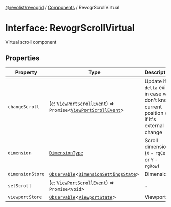 [@revolist/revogrid](README.md) / [Components](Namespace.Components.md) / RevogrScrollVirtual

# Interface: RevogrScrollVirtual

Virtual scroll component

## Properties

| Property | Type | Description | Defined in |
| ------ | ------ | ------ | ------ |
| `changeScroll` | (`e`: [`ViewPortScrollEvent`](TypeAlias.ViewPortScrollEvent.md)) => `Promise`\<[`ViewPortScrollEvent`](TypeAlias.ViewPortScrollEvent.md)\> | Update if `delta` exists in case we don't know current position or if it's external change | [src/components.d.ts:639](https://github.com/revolist/revogrid/blob/7d79cd09d43b75b81712fd40eaf892d3b6da4928/src/components.d.ts#L639) |
| `dimension` | [`DimensionType`](TypeAlias.DimensionType.md) | Scroll dimension (`X` - `rgCol` or `Y` - `rgRow`) | [src/components.d.ts:643](https://github.com/revolist/revogrid/blob/7d79cd09d43b75b81712fd40eaf892d3b6da4928/src/components.d.ts#L643) |
| `dimensionStore` | [`Observable`](TypeAlias.Observable.md)\<[`DimensionSettingsState`](Interface.DimensionSettingsState.md)\> | Dimensions | [src/components.d.ts:647](https://github.com/revolist/revogrid/blob/7d79cd09d43b75b81712fd40eaf892d3b6da4928/src/components.d.ts#L647) |
| `setScroll` | (`e`: [`ViewPortScrollEvent`](TypeAlias.ViewPortScrollEvent.md)) => `Promise`\<`void`\> | - | [src/components.d.ts:648](https://github.com/revolist/revogrid/blob/7d79cd09d43b75b81712fd40eaf892d3b6da4928/src/components.d.ts#L648) |
| `viewportStore` | [`Observable`](TypeAlias.Observable.md)\<[`ViewportState`](Interface.ViewportState.md)\> | Viewport | [src/components.d.ts:652](https://github.com/revolist/revogrid/blob/7d79cd09d43b75b81712fd40eaf892d3b6da4928/src/components.d.ts#L652) |
